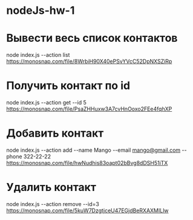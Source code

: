 # nodeJs-hw-1

# Вывести весь список контактов

node index.js --action list
https://monosnap.com/file/8WrbiH90X40ePSvYVcC52DpNXSZiRp

# Получить контакт по id

node index.js --action get --id 5
https://monosnap.com/file/PsaZHHuxw3A7cvHnOoxo2FEe4fqhXP

# Добавить контакт

node index.js --action add --name Mango --email mango@gmail.com --phone 322-22-22
https://monosnap.com/file/hwNudhis83oapt02bBvg8dDSH51iTX

# Удалить контакт

node index.js --action remove --id=3
https://monosnap.com/file/5kuW7DzgtjceU47EGjdBeRXAXMILlw
